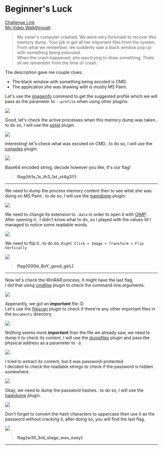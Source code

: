 **Beginner's Luck**
===================  
[Challenge Link](https://github.com/stuxnet999/MemLabs/tree/master/Lab%201)  
[My Video Walkthrough](https://www.youtube.com/watch?v=eFIGgxBzD6s)  

> My sister's computer crashed. We were very fortunate to recover this memory dump. Your job is get all her important files from the system.  
> From what we remember, we suddenly saw a black window pop up with something being executed.  
> When the crash happened, she was trying to draw something. Thats all we remember from the time of crash.

The description gave me couple clues:  
- The black window with something being excuted is CMD.  
- The application she was drawing with is mostly MS Paint.

Let's use the [imageinfo](https://github.com/volatilityfoundation/volatility/wiki/Command-Reference#imageinfo) command to get the suggested profile which we will pass as the parameter to `--profile` when using other plugins.

![](images/Lab1_01.png)  

Good, let's check the active processes when this memory dump was taken.. to do so, I will use the [pslist](https://github.com/volatilityfoundation/volatility/wiki/Command-Reference#pslist) plugin.

![](images/Lab1_02.png)  

Interesting! let's check what was excuted on CMD.. to do so, I will use the [consoles](https://github.com/volatilityfoundation/volatility/wiki/Command-Reference#consoles) plugin.

![](images/Lab1_03.png)  

Base64 encoded string, decode however you like, It's our flag!  

> **flag{th1s_1s_th3_1st_st4g3!!}**

--------------------------------------------
We need to dump the process memory content then to see what she was doing on MS Paint.. to do so, I will use the [memdump](https://github.com/volatilityfoundation/volatility/wiki/Command-Reference#memdump) plugin.

![](images/Lab1_04.png)

We need to change its extension to `.data` in order to open it with [GIMP](https://www.gimp.org/).  
After opening it.. I didn't know what to do, so I played with the values till I managed to notice some readable words.

![](images/Lab1_05.png)

We need to flip it.. to do so, `Right Click > Image > Transform > Flip Vertically` 

![](images/Lab1_06.png)

> **flag{G00d_BoY_good_girL}**

--------------------------------------------

Now let's check the WinRAR process, It might have the last flag.  
I did that using [cmdline](https://volatilityfoundation.github.io/volatility/db/d6a/classvolatility_1_1plugins_1_1cmdline_1_1_cmdline.html) plugin to check the command-line arguments.

![](images/Lab1_07.png)

Apperantly, we got an ***important*** file :D  
Let's use the [filescan](https://github.com/volatilityfoundation/volatility/wiki/Command-Reference#filescan) plugin to check if there're any other important files in the `Documents` directory.

![](images/Lab1_08.png)

Nothing seems more ***important*** than the file we already saw, we need to dump it to check its content, I will use the [dumpfiles](https://github.com/volatilityfoundation/volatility/wiki/Command-Reference#dumpfiles) plugin and pass the physical address as a parameter to `-Q`

![](images/Lab1_09.png)

I tried to extract its content, but it was password-protected.  
I decided to check the readable strings to check if the password is hidden somewhere.

![](images/Lab1_10.png)

Okay, we need to dump the password hashes.. to do so, I will use the [hashdump](https://github.com/volatilityfoundation/volatility/wiki/Command-Reference#hashdump) plugin.

![](images/Lab1_11.png)

Don't forget to convert the hash characters to uppercase then use it as the password without cracking it, after doing so, you will find the last flag.

![](images/Lab1_12.png)

> **flag{w3ll_3rd_stage_was_easy}**
--------------------------------------------

